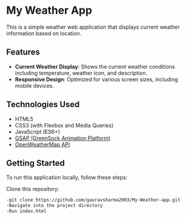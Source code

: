 # My Weather App

This is a simple weather web application that displays current weather information based on location.

## Features

- **Current Weather Display**: Shows the current weather conditions including temperature, weather icon, and description.
- **Responsive Design**: Optimized for various screen sizes, including mobile devices.

## Technologies Used

- HTML5
- CSS3 (with Flexbox and Media Queries)
- JavaScript (ES6+)
- [GSAP (GreenSock Animation Platform)](https://greensock.com/gsap/)
- [OpenWeatherMap API](https://openweathermap.org/api)


## Getting Started

To run this application locally, follow these steps:

 Clone this repository:

   ```bash
   -git clone https://github.com/gauravsharma2003/My-Weather-app.git
   -Navigate into the project directory
   -Run index.html
